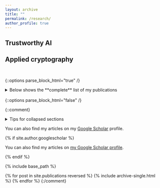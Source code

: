 ```yaml
---
layout: archive
title: ""
permalink: /research/
author_profile: true
---
```


**Trustworthy AI** 
------

**Applied cryptography** 
------



<br />


{::options parse_block_html="true" /}
<details>
<summary markdown="span">Below shows the **complete** list of my publications</summary>

### Books & Chapters:

- __L. Y. Zhang__ and Kai Zeng, Multimedia Security. in S. Shen, X. Lin, K. Zhang (Eds.), Encyclopedia of Wireless Networks, Springer, 2020.

- Y. Zhang, Y. Xiang, __L. Y. Zhang__, Secure Compressive Sensing in Multimedia Data, Cloud Computing and IoT, Springer, 2019.



### Conference Papers:

- D. Mi, Y. Zhang, __L. Y. Zhang__*, S. Hu, Q. Zhong, H. Yuan, S. Pan, _Towards Model Extraction Attacks in GAN-based Image Translation via Domain Shift Mitigation_, AAAI, 2024. (core a*, ccf a)

- Q. Duan, Z. Hua, Q. Liao, Y. Zhang, __L. Y. Zhang__, _Conditional Backdoor Attack via JPEG Compression_, AAAI, 2024. (core a*, ccf a)

- L. Xue, S. Hu, R. Zhao, __L. Y. Zhang__, S. Hu, L. Sun, D. Yao, "Revisiting Gradient Pruning: A Dual Realization for Defending Against Gradient Attacks," AAAI, 2024. (core a*, ccf a)

- X. Mo, Y. Zhang, __L. Y. Zhang__*, W. Luo, N. Sun, S. Hu, S. Gao, Y. Xiang, "Robust Backdoor Detection for Deep Learning via Topological Evolution Dynamics," Oakland, 2024. (core-21 a*, ccf a)

- Y. Zhang, S. Hu, __L. Y. Zhang__, J. Shi, M. Li, X. Liu, W. Wan, H. Jin, "Why Does Little Robustness Help? Understanding Adversarial Transferability From Surrogate Training," Oakland, 2024. (core-21 a*, ccf a)

- Y. Liu, K. Ding, Q. Lu, F. Li, __L. Y. Zhang__, S. Pan, "Towards Self-Interpretable Graph-Level Anomaly Detection," NeurIPS, 2023. (core-21 a*, ccf a)

- S. Hu, W. Liu, M. Li, Y. Zhang, X. Liu, X. Wang, __L. Y. Zhang__, J. Hou, "PointCRT: Detecting Backdoor in 3D Point Cloud via Corruption Robustness", ACM MM, 2023. (core-21 a*, ccf a)

- W. Wan, S. Hu, M. Li, J. Lu, L. Zhang, __L. Y. Zhang__, H. Jin, "A Four-Pronged Defense Against Byzantine Attacks in Federated Learning," ACM MM, 2023. (core-21 a*, ccf a)

- Z. Zhou, S. Hu, R. Zhao, Q. Wang, __L. Y. Zhang__, J. Hou, H. Jin, "Downstream-agnostic Adversarial Examples," ICCV, 2023. (core-21 a*, ccf a)

- X. Mo, __L. Y. Zhang__, N. Sun, W. Luo, S. Gao, "Backdoor Attack on Deep Neural Networks in Perception Domain," IJCNN, 2023. (core-21 b, ccf c)

- L. Li, C. Chen, L. Pan, __L. Y. Zhang__, J. Zhang, Y. Xiang, "SigA: rPPG-based Authentication for Virtual Reality Head-mounted Display," RAID, 2023. (core-23 a, ccf b)

- H. Zhang, Z. Yao, __L. Y. Zhang__*, S. Hu, C. Chen, A. W.-C. Liew, Z. Li, "Denial-of-Service or Fine-Grained Control: Towards Flexible Model Poisoning Attacks on Federated Learning," IJCAI 2023. (core-21 a*, ccf a)

- M. Ma, Y. Zhang, P. C. M. Arachchige, __L. Y. Zhang__, M. B. Chhetri, G. Bai, "LoDen: Making Every Client in Federated Learning a Defender Against the Poisoning Membership Inference Attacks," AsiaCCS, 2023. (core-21 a, ccf c) 

- Y. Yang, J. Weng, Y. Yi, C. Dong, __L. Y. Zhang__, J. Y. Zhou, "Predicate Private Set Intersection with Linear Complexity," ACNS, pp. 143-166, 2023. (ccf c)

- X. Zhang, Z. Zhang, Q. Zhong, X. Zheng*,  Y. Zhang,  S. Hu, __L. Y. Zhang__*, "Masked Language Model Based Textual Adversarial Example Detection," AsiaCCS, 2023. (core-21 a, ccf c) 

- T. Cai, Y. Li, T. Jia, __L. Y. Zhang__, Z. Yang, "Catch Me If You Can: A New Low-Rate DDoS Attack Strategy Disguised by Feint," CSCWD, 2023. (core-21 b, ccf c) 

- S. Hu, J. Zhang, W. Liu, J. Hou, M. Li, __L. Y. Zhang__, H. Jin, and L. Sun, "PointCA: Evaluating the Robustness of 3D Point Cloud Completion Models Against Adversarial Examples," AAAI, 2023. (core-21 a*, ccf a)

- M. Li, J. Shi, W. Wan, J. Lu, S. Hu and __L. Y. Zhang__, "Shielding Federated Learning: Mitigating Byzantine Attacks with Less Constraint," IEEE MSN, 2022. (ccf c)

- Z. Zheng, Z. Hua and __L. Y. Zhang__, "Detecting and Mitigating Backdoor Attacks with Dynamic and Invisible Triggers," ICONIP, 2022. (core-21 b, ccf c)

- B. H. Abbasi, Q. Zhong, __L. Y. Zhang__, S. Gao, A. Robles-Kelly and R. Doss, "A Generic Enhancer for Backdoor Attacks on Deep Neural Networks," ICONIP, 2022. (core-21 b, ccf c)

- G. Yang, M. Ge, S. Gao, X. Lu, and __L. Y. Zhang__, R. Doss, "A Differential Privacy Mechanism for Deceiving Cyber Attacks in IoT Networks," NSS, 2022. (core b)

- Z. Zhang, __L. Y. Zhang__, X. Zheng, J. Tian and J. Zhou, "Self-Supervised Adversarial Example Detection by Disentangled Representation," TrustCom, 2022. (core-21 b, ccf c)

- Junyu Shi, Wei Wan, Jianrong Lu, Shengshan Hu, __Leo Yu Zhang__, "Challenges and Approaches for Mitigating Byzantine Attacks in Federated Learning," TrustCom, 2022. (core-21 b, ccf c)

- S. Hu, Z. Zhou, Y. Zhang, __L. Y. Zhang__, Y. Zheng, Y. He, H. Jin, "BadHash: Invisible Backdoor Attacks against Deep Hashing with Clean Label," ACM MM, 2022. [pdf] (core-21 a*, ccf a)

- W. Wan, S. Hu, J. Lu, __L. Y. Zhang__, H. Jin, Y. He, "Shielding Federated Learning: Robust Aggregation with Adaptive Client Selection," IJCAI, 2022. (core-21 a*, ccf a)

- Fuyi Wang, __Leo Yu Zhang__*, Lei Pan, Shengshan Hu, Robin Doss, "Towards Privacy-Preserving Neural Architecture Search," IEEE ISCC, 2022. (core-21 b, ccf c)

- S. Hu, X. Liu, Y. Zhang, M. Li, __L. Y. Zhang__, H. Jin, L. Wu, "Protecting Facial Privacy: Generating Adversarial Identity Masks via Style-robust Makeup Transfer," IEEE/CVF CVPR, 2022. (core-21 a*, ccf a)

- Q. Zhong, __L. Y. Zhang__*, S. Hu, L. Gao, J. Zhang, Y. Xiang, "Attention Distraction: Watermark Removal Through Continual Learning with Selective Forgetting," IEEE ICME, 2022. (core-21 a, ccf b)

- Shengshan Hu, Yechao Zhang, Xiaogeng Liu, __Leo Yu Zhang__, Minghui Li, Hai Jin, "AdvHash: Set-to-set Targeted Attack on Deep Hashing with One Single Adversarial Patch," ACM MM, 2021. DOI: 10.1145/3474085.3475396 (core-21 a*, ccf a)

- Wei Wan, Jianrong Lu, Shengshan Hu, __Leo Yu Zhang__, Xiaobing Pei, "Shielding Federated Learning: A New Attack Approach and Its Defense," IEEE WCNC, 2021. (ccf c)

- Nan Sun, Shang Gao, __Leo Yu Zhang__, Seyit Camtepe, Jun Zhang, Yang Xiang, "My Security: An interactive search engine for cybersecurity," HICSS, 2020. (core-18 a)

- Meng Li, Qi Zhong, __Leo Yu Zhang__, Yajuan Du, Jun Zhang and Yong Xiang, "Protecting the Intellectual Property of Deep Neural Networks with Watermarking: The Frequency Domain Approach," IEEE TrustCom, 2020. (core-20 a, ccf c)

- Nan Sun, Jun Zhang, Shang Gao, __Leo Yu Zhang__, Seyit Camtepe and Yang Xiang, "Data Analytics of Crowdsourced Resources for Cybersecurity Intelligence," NSS, 2020. (core-21 b)

- Qi Zhong, __Leo Yu Zhang__*, Jun Zhang, Longxiang Gao, Yong Xiang, "Protecting IP of Deep Neural Networks with Watermarking: A New Label Helps", PAKDD, 2020. [pdf] (core-20 a, ccf c)

- Digby Mooney, Lynn Batten and __Leo Yu Zhang__, "A New Rabin-type Cryptosystem with Modulus p^2q," ATIS, 2020.

- Yong Wang, Pengyu Wang, Xuhui Zhao, Zhuo Liu and __Leo Yu Zhang__, "A New Interval Preference Model and Corresponding Fuzzy Similarity Measure for Collaborative Filtering," Workshop On Big Data Service On Management, Security And Privacy Preservation, IEEE BDS, 2020.

- Yushu Zhang, Jiantao Zhou, __Leo Yu Zhang__, Fei Chen, Xinyu Lei, _Support-Set-Assured Parallel Outsourcing of Sparse Reconstruction Service for Compressive Sensing in Multi-Clouds_, International Symposium on Security and Privacy in Social Networks and Big Data (SocialSec2015), accepted, 2015.

- __Leo Yu Zhang__*, Kwok-Wo Wong, Yushu Zhang, Qiuzhen Lin, _Joint Quantization and Diffusion for Compressed Sensing Measurements of Natural Images_, Proceedings of 2015 IEEE International Symposium on Circuits and Systems (ISCAS2015), pp. 2744-2747, 2015. (ccf c)

### Journal Papers:

- Z. Yao, H. Zhang, Y. Guo, X. Tian, W. Peng, Y. Zou, __L. Y. Zhang__, C. Chen, "Reverse Backdoor Distillation: Towards Online Backdoor Attack Detection for Deep Neural Network Model," IEEE Transactions on Dependable and Secure Computing, in press, 2024. 

- J. Lu, S. Hu, W. Wan, M. Li, __L. Y. Zhang__, L. Xue, H. Wang, H. Jin, "Depriving the Survival Space of Adversaries Against Poisoned Gradients in Federated Learning," IEEE Transactions on Information Forensics and Security, in press, 2024. DOI: 10.1109/TIFS.2024.3360869.

- M. Xue, Y. Wu, S. Ni, __L. Y. Zhang__, Y. Zhang, W. Liu, "Untargeted Backdoor Attack Against Deep Neural Networks With Imperceptible Trigger," IEEE Transactions on Industrial Informatics, pp. 1241-1250, 2023, DOI: 10.1109/TII.2023.3329641.

- Z. Gong, L. Shen, Y. Zhang, __L. Y. Zhang__*, J. Wang, G. Bai, Y. Xiang, "AGRAMPLIFIER: Defending Federated Learning Against Poisoning Attacks Through Local Update Amplification," IEEE Transactions on Information Forensics and Security, in press, 2023, DOI: 10.1109/TIFS.2023.3333555.

- L. Li, C. Chen, L. Pan, __L. Y. Zhang__, Z. Wang, J. Zhang, Y. Xiang, "A Survey of PPG's Application in Authentication," Computers & Security, 2023, DOI: 10.1016/j.cose.2023.103488.

- Y. Wang, X. Zhang, R. Chen, H.-N. Dai, X. Wang, __L. Y. Zhang__, M. Li, "Multi-Receiver Conditional Anonymous Singcryption for IoMT Crowdsourcing," IEEE Internet of Things Journal, 2023, DOI: 10.1109/JIOT.2023.3319074.

- J. Deng, X. Ran, Y. Wang, __L. Y. Zhang__, J. Guo, "Probabilistic Matrix Factorization Recommendation Approach for Integrating Multiple Information Sources," IEEE Transactions on Systems, Man, and Cybernetics: Systems, 2023, DOI: 10.1109/TSMC.2023.3281706.

- C. Luo, Y. Wang, B. Li, H. Liu, P. Wang, __L. Y. Zhang__, "An Efficient Approach to Manage Natural Noises in Recommender Systems," Algorithms, vol. 16 no. 5: 228, 2023. 

- Y. Yang, J. Weng, Y. Tong, J.-N. Liu, Z. Wu, __L. Y. Zhang__, A. Yang, "PriGenX: Privacy-preserving Query With Anonymous Access Control for Genomic Data," IEEE Transactions on Dependable and Secure Computing, in press, 2023. DOI: 10.1109/TDSC.2023.3266292.

- Y. Wang, M. Gao, X. Ran, J. Ma, __L. Y. Zhang__, "An improved matrix factorization with local differential privacy based on piecewise mechanism for recommendation systems," Expert Systems with Applications, in press, 2023. DOI: 10.1016/j.eswa.2022.119457.

- Y. Yang, Y. Tong, J. Weng, Y. Yi, Y. Zheng, __L. Y. Zhang__, R. Lu, "PriRanGe: Privacy-Preserving Range-Constrained Intersection Query Over Genomic Data," IEEE Transactions on Cloud Computing, in press, 2022. DOI: 10.1109/TCC.2022.3205700

- H. Zhang, J. Chen, __L. Y. Zhang__, C, Fu, R. Gravina, G. Fortino, Z. Lv, "Low-cost and Confidential ECG Acquisition Framework using Compressed Sensing and Chaotic Systems for Wireless Body Area Network," IEEE Journal of Biomedical and Health Informatics, 2022. DOI: 10.1109/JBHI.2022.3206232

- Z. Zheng, Z. Li, H. Jiang, __L. Y. Zhang__, D. Tu, "Semantic-Aware Privacy-Preserving Online Location Trajectory Data Sharing," IEEE Transactions on Information Forensics and Security, in press, 2022. DOI: 10.1109/TIFS.2022.3181855

- Z. Zhang, __L. Y. Zhang__, X. Zheng, B. H. Abbasi, S. Hu, "Evaluating Membership Inference Through Adversarial Robustness," The Computer Journal, in press, 2022.

- Z. Zhang, H. Zhu, P. Ban, Y. Wang, __L. Y. Zhang__, "Buffeting Chaotification Model for Enhancing Chaos and Its Hardware Implementation," IEEE Transactions on Industrial Electronics, in press, 2022. DOI: 10.1109/TIE.2022.3174288

- N. Sun, C.-T. Li, H. Chan, B. D. Le, M. Z. Islam, __L. Y. Zhang__, M. R. Islam, W. Armstrong, "Defining Security Requirements with the Common Criteria: Applications, Adoptions, and Challenges," IEEE Access, in press, 2022. DOI: 10.1109/ACCESS.2022.3168716

- F. Zhao, L. Zhou, Q. Zhong, R. Lan, __L. Y. Zhang__, "Natural Backdoor Attacks on Deep Neural Networks via Raindrops," Security and Communication Networks, 2022. DOI: 10.1155/2022/4593002

- Z. Liu, J. Y. Liu, __L. Y. Zhang__*, Y. Zhao, X. F. Gong, "Performance of the 2D Coupled Map Lattice Model and Its Application in Image Encryption," Complexity, in press, 2022. 

- F. Wang, __L. Y. Zhang__*, "Equiprobable symbolization pattern entropy for time series complexity measurement," Nonlinear Dynamics, pp. 1-14, 2022. DOI: 10.1007/s11071-022-07772-1

- Nan Sun, Jun Zhang, Shang Gao, __Leo Yu Zhang__, Seyit Camtepe, Yang Xiang, "Cyber Information Retrieval Through Pragmatics Understanding and Visualization," IEEE Transactions on Dependable and Secure Computing, in press, 2022. DOI: 10.1109/TDSC.2022.3151148

- Xun Ran, Yong Wang, __Leo Yu Zhang__, Jun Ma, "A Differentially Private Matrix Factorization Based on Vector Perturbation for Recommender System," Neurocomputing, in press, 2022.

- Xun Ran, Yong Wang, __Leo Yu Zhang__, Jun Ma, "A Differentially Private Nonnegative Matrix Factorization for Recommender System," Information Sciences, in press, 2022.

- Yong Wang, Zhuo Liu, __L. Y. Zhang__*, Fabio Pareschi, Gianluca Setti, Guanrong Chen, "From Chaos to Pseudo-Randomness: A Case Study on the 2D Coupled Map Lattice," IEEE Transactions on Cybernetics, in press, 2021. DOI: 10.1109/TCYB.2021.3129808

- G Lin, W Xiao, __L. Y. Zhang__, S Gao, Y Tai, J Zhang, "Deep neural-based vulnerability discovery demystified: data, model and performance,"  Neural Computing and Applications, in press, 2021

- Yong Wang, Xuhui Zhao, Zhiqiang Zhang, __L. Y. Zhang__, "A collaborative filtering algorithm based on item labels and Hellinger distance for sparse data," Journal of Information Science, in press, 2021. DOI: 10.1177/0165551520979876

- P Wang, Y Wang, __L. Y. Zhang__, and H Zhu "An effective and efficient fuzzy approach for managing natural noise in recommender systems," Information Sciences, vol. 570, pp. 623-637, 2021.

- Z. Liu, Y. Wang, __L. Y. Zhang__, and J. Ma, "A Novel Compressive Image Encryption with an Improved 2D Coupled Map Lattice Model," Security and Communication Networks, 2021.

- Junxin Chen, __Leo Yu Zhang__, Yicong Zhou, "Re-evaluation of the security of a family of image diffusion mechanisms," IEEE Transactions on Circuits and Systems for Video Technology, 2021. DOI: 10.1109/TCSVT.2021.3054508

- Zhuo Liu, Yong Wang, Gongkun Jiang, __Leo Yu Zhang__, "Design and Analysis on a Parallel Chaos-Based Hash Function," International Journal of Bifurcation and Chaos, 2020. DOI: 10.1142/S0218127420501886

- C.K. Ng, S. Rajasegarar, L. Pan, F. Jiang, __L. Y. Zhang__, "VoterChoice: A ransomware detection honeypot with multiple voting framework," Concurrency and Computation: Practice and Experience, e5726, 2020.

- Y. Wang, Z. Zhang, __L. Y. Zhang__, J. Feng, J. Gao, P. Lei, "A genetic algorithm for constructing bijective substitution boxes with high nonlinearity," Information Sciences, vol. 523, pp. 152-166, 2020. 

- G. Hua, Y. Xiang, __L. Y. Zhang__, "Informed Histogram-Based Watermarking," IEEE Signal Processing Letters, in press, 2020. DOI: 10.1109/LSP.2020.2965331

- Y. Zhang, X. Huang, X. Chen, __L. Y. Zhang__, J. Zhang, Y. Xiang, "A Hybrid Key Agreement Scheme for Smart Homes Using the Merkle Puzzle," IEEE Internet of Things Journal, in press, 2019. DOI: 10.1109/JIOT.2019.2949407

- J. Chen, J. Xing, __L. Y. Zhang__, Q. Lin, "Compressed sensing for electrocardiogram acquisition in wireless body sensor network: A comparative analysis," International Journal of Distributed Sensor Networks, in press, 2019. DOI: 10.1177/1550147719864884

- Y. Zhang, Y. Xiang, __L. Y. Zhang__, Y. Rong, S. Guo, "Secure Wireless Communications Based on Compressive Sensing: A Survey," IEEE Communications Surveys & Tutorials, vol. 21, no. 2, pp. 1093-1111, 2019.

- Y. Zhang, Y. Xiang, __L. Y. Zhang__, L. Yang, J. Zhou, "Efficiently and Securely Outsourcing Compressed Sensing Reconstruction to a Cloud," Information Sciences, in press, 2019. DOI: 10.1016/j.ins.2019.05.024

- Yuansheng Liu, __L. Y. Zhang__, Jinyan Li, "Fast detection of maximal exact matches via fixed sampling of query k-mers and Bloom filtering of index k-mers," Bioinformatics, in press, 2019. DOI: 10.1093/bioinformatics/btz273

- J. Chen, L. Chen, __L. Y. Zhang__, Z. Zhu, "Medical image cipher using hierarchical diffusion and non-sequential encryption," Nonlinear Dynamics, in press, 2019. 

- C.K. Ng, F. Jiang, __L. Y. Zhang__, W. Zhou, "Static malware clustering using enhanced deep embedding method," Concurrency and Computation: Practice and Experience, e5234, 2019.

- N. Sun, J. Zhang, P. Rimba, S. Gao, __L. Y. Zhang__, Y. Xiang, "Data-driven cybersecurity incident prediction: A survey," IEEE Communications Surveys & Tutorials, vol. 21, no. 2, pp. 1744-1772, 2019.

- S. Hu, __L. Y. Zhang__, Q. Wang, Z. Qin, C. Wang, "Towards Private and Scalable Cross-Media Retrieval," IEEE Transactions on Dependable and Secure Computing, in press, 2019. DOI: 10.1109/TDSC.2019.2926968

- J. Wang, __L. Y. Zhang__*, J. Chen, G. Hua, Y. Zhang, Y. Xiang, "Compressed Sensing Based Selective Encryption With Data Hiding Capability," IEEE Transactions on Industrial Informatics, in press, 2019. DOI: 10.1109/TII.2019.2924083

- J. Wang, J. Li, H. Wang, __L. Y. Zhang__, L. M. Cheng, Q. Lin, “Dynamic Scalable Elliptic Curve Cryptographic Scheme and Its Application to In-Vehicle Security,” IEEE Internet of Things Journal, vol. 6, no. 4, pp. 5892-5901, 2019. 

- __Leo Yu Zhang__, Yifeng Zheng, Jian Weng, Cong Wang, Zihao Shan, Kui Ren, "You Can Access But You Cannot Leak: Defending Against Illegal Content Redistribution in Encrypted Cloud Media Center," IEEE Transactions on Dependable and Secure Computing, vol. 17, no. 6, pp. 1218-1231, 2018.

- Junxin Chen, Nan Bao, __Leo Yu Zhang__, Zhiliang Zhu, "Optical information authentication using optical encryption and sparsity constraint," Optics and Lasers in Engineering, vol. 107, pp. 352-363, 2018.

- Yushu Zhang, Qi He, Yong Xiang, __Leo Yu Zhang__*, Bo Liu, Junxin Chen, Yiyuan Xie, "Low-Cost and Confidentiality-Preserving Data Acquisition for Internet of Multimedia Things," IEEE Internet of Things Journal, in press, 2018.

- __Leo Yu Zhang__*, Yuansheng Liu, Cong Wang, Jiantao Zhou, Yushu Zhang, and Guanrong Chen, "Improved Known-plaintext Attack on Permutation-only Multimedia Ciphers," Information Sciences, vols. 430-431, pp. 228-239, 2018. [Code]

- Junxin Chen, Nan Bao, Jinchang Li, Zhiliang Zhu, Leo Yu Zhang*, "Cryptanalysis of Optical Ciphers Integrating Double Random Phase Encoding With Permutation," IEEE Access, vol. 5, pp. 16124-16129, 2017.

- Yushu Zhang, Jiantao Zhou, Yong Xiang, __Leo Yu Zhang__, Fei Chen, Shaoning Pang, and Xiaofeng Liao, "Computation Outsourcing Meets Lossy Channel: Secure Sparse Robustness Decoding Service in Multi-Clouds," IEEE Transactions on Big Data, in press, 2017. 

- Qiuzhen Lin, Bishan Hu, Ya Tang, __Leo Yu Zhang__, Jianyong Chen, Xiaomin Wang, Zhong Ming, "A Local Search Enhanced Differential Evolutionary Algorithm for Sparse Recovery," Applied Soft Computing, vol. 57, pp. 144-163, 2017.

- __Leo Yu Zhang__*, Yuansheng Liu, Fabio Pareschi, Yushu Zhang, Kwok-Wo Wong, Riccardo Rovatti, Gianluca Setti, "On the security of a class of diffusion mechanisms for image encryption," IEEE Transactions on Cybernetics, vol. 48, no. 4, pp. 1163-1175, 2018. [Code]

- __Leo Yu Zhang__, Yushu Zhang, Yuansheng Liu, Anjia Yang, Guanrong Chen, "Security analysis of some diffusion mechanisms used in chaotic ciphers," International Journal of Bifurcation and Chaos, vol. 27, no. 10, article no. 1750155, 2017.

- Yushu Zhang, Hui Huang, Yong Xiang, __Leo Yu Zhang__, Xing He, "Harnessing the hybrid cloud for secure big image data service," IEEE Internet of Things Journal, vol. 4, no. 5, pp. 1380-1388, 2017.  

- Junxin Chen, Yushu Zhang, __Leo Yu Zhang__*, "On the security of optical ciphers under the architecture of compressed sensing combining with double random phase encoding," IEEE Photonics Journal, vol. 9, no. 4, 7802711, 2017.

- Guodong Ye, Xiaoling Huang, __Leo Yu Zhang__, Zhengxia Wang. "A self-cited pixel summation based image encryption algorithm," Chinese Physics B, vol. 26, no. 1, 10501, 2017.

- __Leo Yu Zhang__*, Kwok-Wo Wong, Yushu Zhang, Jiantao Zhou, "Bi-level Protected Compressive Sampling," IEEE Transactions on Multimedia, vol. 18, no. 9, pp. 1720-1732, 2016.

- Yushu Zhang, __Leo Yu Zhang__, Jiantao Zhou, Licheng Liu, Fei Chen, Xing He, "A Review of Compressive Sensing in Information Security Field," IEEE Access, vol. 4, pp. 2507-2519, 2016.

- Yushu Zhang, Jiantao Zhou, Fei Chen, __Leo Yu Zhang__, Di Xiao, Bin Chen, Xiaofeng Liao, A Block Compressive Sensing Based Scalable Encryption Framework for Protecting Significant Image Regions," International Journal of Bifurcation and Chaos, vol. 26, no. 11, 1650191, 2016.

- Yushu Zhang, Jiantao Zhou, Fei Chen, __Leo Yu Zhang__, Kwok-Wo Wong, Xing He, Xiao Di, "Embedding Cryptographic Features in Compressive Sensing," Neurocomputing, vol. 40, no. 12, pp. 472-480, 2016.

- Yuansheng Liu, __Leo Yu Zhang__*, Jia Wang, Yushu Zhang, Kwok-Wo Wong, "Chosen-plaintext attack of an image encryption scheme based on modified permutation-diffusion structure," Nonlinear Dynamics, vol. 84, no. 4, pp. 2241-2250, 2016. [Code]

- Li Zeng, Renren Liu, __Leo Yu Zhang__, Yuansheng Liu, Kwok-Wo Wong, "Cryptanalyzing an image encryption algorithm based on scrambling and Veginere cipher," Multimedia Tools and Applications, vol. 75, no. 10, pp. 5439-5453, 2016. [Code]

- Yushu Zhang, Kwok-Wo Wong, __Leo Yu Zhang__, Wenying Wen, Jiantao Zhou, Xing He, "Robust Coding of Encrypted Images via Structural Matrix," Signal Processing: Image Communication, vol. 39, part A, pp. 202-211, 2015.

- Yushu Zhang, __Leo Yu Zhang__*, "Exploiting random convolution and random subsampling for optical image encryption and compression," Electronics Letters, vol. 51, no. 20, pp. 1572-1574, 2015.

- Chengqing Li, Yuansheng Liu, __Leo Yu Zhang__, Kwok-Wo Wong, "Breaking an image compression and encryption scheme based on Chinese Remainder Theorem," Signal Processing: Image Communication, vol. 29, no. 8, pp. 914-920, 2014.

- __Leo Yu Zhang__*, Xiaobo Hu, Yuansheng Liu, Kwok-Wo Wong, "A chaotic image encryption scheme owning temp-value feedback," Communications in Nonlinear Science and Numerical Simulation, vol. 19, no. 10, pp. 3653-3659, 2014. [Code]

- Chengqing Li, Yuansheng Liu, __Leo Yu Zhang__, Michael Z. Q. Chen, "Breaking a chaotic image encryption algorithm based on modulo addition and XOR operation," International Journal of Bifurcation and Chaos, vol. 23, no. 4, 2013.

- Chengqing Li, __Leo Yu Zhang__, Rong Ou, Kwok-Wo Wong, "Breaking a novel colour image encryption algorithm based on chaos," Nonlinear Dynamics, vol. 70, no. 4, pp. 2383-2388, 2012.

- __Leo Yu Zhang__, Chengqing Li, Kwok-Wo Wong, Shi Shu, Guanrong Chen, "Cryptanalyzing a chaos-based image encryption algorithm using alternate structure," Journal of Systems and Software, vol. 85, no. 9, pp. 2077-2085, 2012.

- __Leo Yu Zhang__, Chengqing Li, Qin Li, Dan Zhang, Shi Shu, "Breaking a chaotic image encryption algorithm based on perceptron model," Nonlinear Dynamics, vol. 69, no. 3, pp. 1091-1096, 2012.

</details>
<br/>
{::options parse_block_html="false" /}


{::comment}
<details>
<summary>Tips for collapsed sections</summary>
<pre> ### You can add a header </pre>
<pre> Long content here </pre>
<pre>You can add text within a collapsed section.  </pre>
You can add an image or a code block, too.

```ruby
   puts "Hello World"
```
</details>


You can also find my articles on my [Google Scholar](https://scholar.google.com.hk/citations?user=JK21OM0AAAAJ&hl=en) profile.

{% if site.author.googlescholar %}

  <div class="wordwrap">You can also find my articles on <a href="{{site.author.googlescholar}}">my Google Scholar profile</a>.</div>

{% endif %}

{% include base_path %}

{% for post in site.publications reversed %}
  {% include archive-single.html %}
{% endfor %}
{:/comment}
